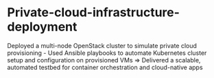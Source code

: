 # Private-cloud-infrastructure-deployment
Deployed a multi-node OpenStack cluster to simulate private cloud provisioning  - Used Ansible playbooks to automate Kubernetes cluster setup and configuration on provisioned VMs   => Delivered a scalable, automated testbed for container orchestration and cloud-native apps
